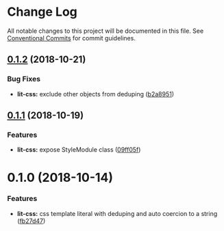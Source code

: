 # Change Log

All notable changes to this project will be documented in this file.
See [Conventional Commits](https://conventionalcommits.org) for commit guidelines.

## [0.1.2](https://github.com/bashmish/lit-styles/compare/lit-css@0.1.1...lit-css@0.1.2) (2018-10-21)


### Bug Fixes

* **lit-css:** exclude other objects from deduping ([b2a8951](https://github.com/bashmish/lit-styles/commit/b2a8951))



## [0.1.1](https://github.com/bashmish/lit-styles/compare/lit-css@0.1.0...lit-css@0.1.1) (2018-10-19)


### Features

* **lit-css:** expose StyleModule class ([09ff05f](https://github.com/bashmish/lit-styles/commit/09ff05f))



# 0.1.0 (2018-10-14)


### Features

* **lit-css:** css template literal with deduping and auto coercion to a string ([fb27d47](https://github.com/bashmish/lit-styles/commit/fb27d47))
